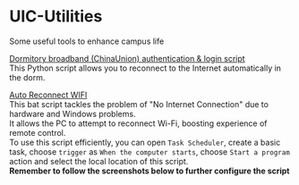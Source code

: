 # UIC-Utilities
Some useful tools to enhance campus life

[Dormitory broadband (ChinaUnion) authentication & login script](./ChinaUnion-broadband-Auth.py)  
This Python script allows you to reconnect to the Internet automatically in the dorm.

[Auto Reconnect WIFI](./AutoRestartWIFI.bat)  
This bat script tackles the problem of "No Internet Connection" due to hardware and Windows problems.  
It allows the PC to attempt to reconnect Wi-Fi, boosting experience of remote control.  
To use this script efficiently, you can open `Task Scheduler`, create a basic task, choose `trigger` as `When the computer starts`, choose `Start a program` action and select the local location of this script.  
**Remember to follow the screenshots below to further configure the script**  

